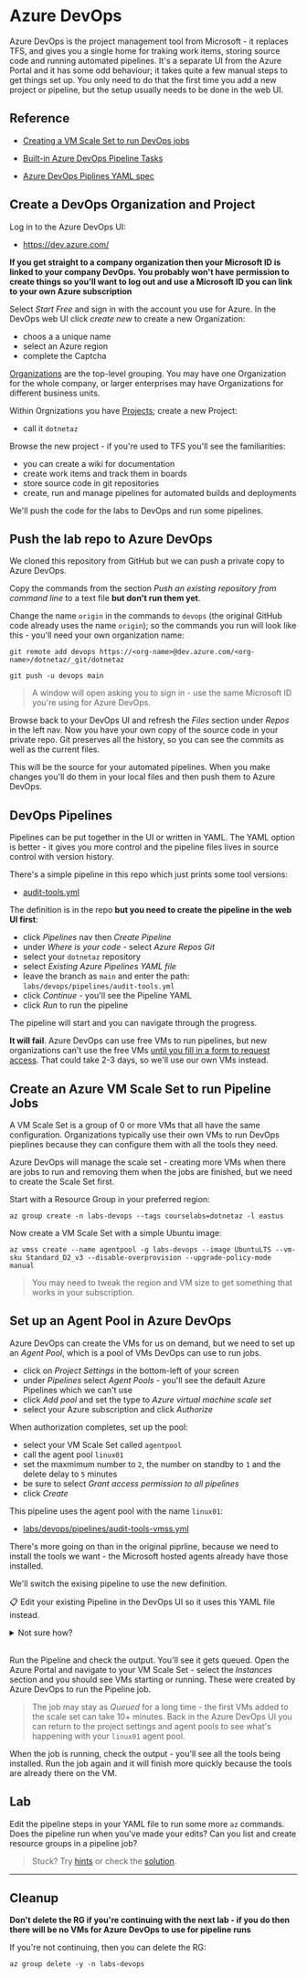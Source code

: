 # Azure DevOps

Azure DevOps is the project management tool from Microsoft - it replaces TFS, and gives you a single home for traking work items, storing source code and running automated pipelines. It's a separate UI from the Azure Portal and it has some odd behaviour; it takes quite a few manual steps to get things set up. You only need to do that the first time you add a new project or pipeline, but the setup usually needs to be done in the web UI. 

## Reference


- [Creating a VM Scale Set to run DevOps jobs](https://docs.microsoft.com/en-us/azure/devops/pipelines/agents/scale-set-agents?view=azure-devops#create-the-scale-set)

- [Built-in Azure DevOps Pipeline Tasks](https://docs.microsoft.com/en-us/azure/devops/pipelines/tasks/?view=azure-devops)

- [Azure DevOps Piplines YAML spec](https://docs.microsoft.com/en-us/azure/devops/pipelines/yaml-schema/?view=azure-pipelines)


## Create a DevOps Organization and Project

Log in to the Azure DevOps UI:

- https://dev.azure.com/

**If you get straight to a company organization then your Microsoft ID is linked to your company DevOps. You probably won't have permission to create things so you'll want to log out and use a Microsoft ID you can link to your own Azure subscription**

Select _Start Free_ and sign in with the account you use for Azure. In the DevOps web UI click _create new_ to create a new Organization:

- choos a a unique name
- select an Azure region
- complete the Captcha

[Organizations]() are the top-level grouping. You may have one Organization for the whole company, or larger enterprises may have Organizations for different business units.

Within Orgnizations you have [Projects](); create a new Project:

- call it `dotnetaz`

Browse the new project - if you're used to TFS you'll see the familiarities:

- you can create a wiki for documentation
- create work items and track them in boards
- store source code in git repositories
- create, run and manage pipelines for automated builds and deployments

We'll push the code for the labs to DevOps and run some pipelines.

## Push the lab repo to Azure DevOps

We cloned this repository from GitHub but we can push a private copy to Azure DevOps.

Copy the commands from the section _Push an existing repository from command line_ to a text file **but don't run them yet**.

Change the name `origin` in the commands to `devops` (the original GitHub code already uses the name `origin`); so the commands you run will look like this - you'll need your own organization name:

```
git remote add devops https://<org-name>@dev.azure.com/<org-name>/dotnetaz/_git/dotnetaz

git push -u devops main
```

> A window will open asking you to sign in - use the same Microsoft ID you're using for Azure DevOps. 

Browse back to your DevOps UI and refresh the _Files_ section under _Repos_ in the left nav. Now you have your own copy of the source code in your private repo. Git preserves all the history, so you can see the commits as well as the current files.

This will be the source for your automated pipelines. When you make changes you'll do them in your local files and then push them to Azure DevOps.

## DevOps Pipelines

Pipelines can be put together in the UI or written in YAML. The YAML option is better - it gives you more control and the pipeline files lives in source control with version history.

There's a simple pipeline in this repo which just prints some tool versions:

- [audit-tools.yml](./pipelines/audit-tools.yml)

The definition is in the repo **but you need to create the pipeline in the web UI first**:

- click _Pipelines_ nav then _Create Pipeline_
- under _Where is your code_ - select _Azure Repos Git_
- select your `dotnetaz` repository
- select _Existing Azure Pipelines YAML file_
- leave the branch as `main` and enter the path: `labs/devops/pipelines/audit-tools.yml`
- click _Continue_ - you'll see the Pipeline YAML
- click _Run_ to run the pipeline

The pipeline will start and you can navigate through the progress.

**It will fail**. Azure DevOps can use free VMs to run pipelines, but new organizations can't use the free VMs [until you fill in a form to request access](https://docs.microsoft.com/en-us/azure/devops/pipelines/agents/hosted?view=azure-devops&tabs=yaml#capabilities-and-limitations). That could take 2-3 days, so we'll use our own VMs instead.


## Create an Azure VM Scale Set to run Pipeline Jobs

A VM Scale Set is a group of 0 or more VMs that all have the same configuration. Organizations typically use their own VMs to run DevOps pieplines because they can configure them with all the tools they need.

Azure DevOps will manage the scale set - creating more VMs when there are jobs to run and removing them when the jobs are finished, but we need to create the Scale Set first.

Start with a Resource Group in your preferred region:

```
az group create -n labs-devops --tags courselabs=dotnetaz -l eastus
```

Now create a VM Scale Set with a simple Ubuntu image:

```
az vmss create --name agentpool -g labs-devops --image UbuntuLTS --vm-sku Standard_D2_v3 --disable-overprovision --upgrade-policy-mode manual
```

> You may need to tweak the region and VM size to get something that works in your subscription.


## Set up an Agent Pool in Azure DevOps

Azure DevOps can create the VMs for us on demand, but we need to set up an _Agent Pool_, which is a pool of VMs DevOps can use to run jobs.

- click on _Project Settings_ in the bottom-left of your screen
- under _Pipelines_ select _Agent Pools_  - you'll see the default Azure Pipelines which we can't use
- click _Add pool_ and set the type to _Azure virtual machine scale set_
- select your Azure subscription and click _Authorize_

When authorization completes, set up the pool:

- select your VM Scale Set called `agentpool`
- call the agent pool `linux01`
- set the maxmimum number to `2`, the number on standby to `1` and the delete delay to `5` minutes
- be sure to select _Grant access permission to all pipelines_
- click _Create_

This pipeline uses the agent pool with the name `linux01`:

- [labs/devops/pipelines/audit-tools-vmss.yml](labs/devops/pipelines/audit-tools-vmss.yml)

There's more going on than in the original piprline, because we need to install the tools we want - the Microsoft hosted agents already have those installed.

We'll switch the exising pipeline to use the new definition. 


📋 Edit your existing Pipeline in the DevOps UI so it uses this YAML file instead.

<details>
  <summary>Not sure how?</summary>

The DevOps UI isn't always very friendly :)

Browse to your Pipeline, select the vertical ellipsis next to _Run pipeline_ and click _Settings_. Change the path to `labs/devops/pipelines/audit-tools-vmss.yml`

</details><br/>

Run the Pipeline and check the output. You'll see it gets queued. Open the Azure Portal and navigate to your VM Scale Set - select the _Instances_ section and you should see VMs starting or running. These were created by Azure DevOps to run the Pipeline job.

> The job may stay as _Queued_ for a long time - the first VMs added to the scale set can take 10+ minutes. Back in the Azure DevOps UI you can return to the project settings and agent pools to see what's happening with your `linux01` agent pool.

When the job is running, check the output - you'll see all the tools being installed. Run the job again and it will finish more quickly because the tools are already there on the VM.

## Lab

Edit the pipeline steps in your YAML file to run some more `az` commands. Does the pipeline run when you've made your edits? Can you list and create resource groups in a pipeline job?

> Stuck? Try [hints](hints.md) or check the [solution](solution.md).

___

## Cleanup

**Don't delete the RG if you're continuing with the next lab - if you do then there will be no VMs for Azure DevOps to use for pipeline runs**

If you're not continuing, then you can delete the RG:

```
az group delete -y -n labs-devops
```
